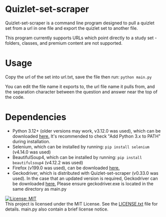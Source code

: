 # Quizlet-set-scraper
Quizlet-set-scraper is a command line program designed to pull a quizlet set from a url in one file and export the quizlet set to another file.

This program currently supports URLs which point directly to a study set - folders, classes, and premium content are not supported.

# Usage
Copy the url of the set into url.txt, save the file then run:
```python main.py```

You can edit the file name it exports to, the url file name it pulls from, and the separation character between the question and answer near the top of the code.

# Dependencies
- Python 3.12+ (older versions may work, v3.12.0 was used), which can be downloaded [here.](https://www.python.org/downloads/) It's recommended to check "Add Python 3.x to PATH" during installation.
- Selenium, which can be installed by running: ```pip install selenium``` (v4.14.0 was used)
- BeautifulSoup4, which can be installed by running: ```pip install beautifulsoup4``` (v4.12.2 was used)
- Firefox (v199.0 was used), can be downloaded [here.](https://www.mozilla.org/en-US/firefox/new/)
- Geckodriver, which is distributed with Quizlet-set-scraper (v0.33.0 was used). In the case that an updated version is required, Geckodriver can be downloaded [here.](https://github.com/mozilla/geckodriver/releases) Please ensure geckodriver.exe is located in the same directory as main.py  
  
  
[![License: MIT](https://img.shields.io/badge/License-MIT-yellow.svg)](https://opensource.org/licenses/MIT)  
This project is licensed under the MIT License. See the [LICENSE.txt](LICENSE.txt) file for details.
main.py also contain a brief license notice.
